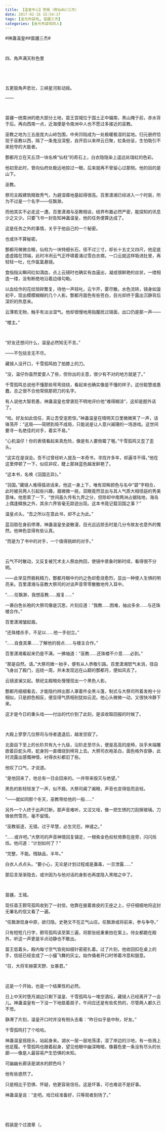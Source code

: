 ```yaml
---
title: 【温皇中心】苍梧（修仙AU/三杰）
date: 2017-02-16 15:54:17
tags: [金光布袋戏, 苗疆三杰]
categories: [金光布袋戏同人]
---
```


<p dir="ltr"  >#神蛊温皇##苗疆三杰#</p> 
<p dir="ltr"  >&nbsp;</p> 
<p dir="ltr"  >四、角声满天秋色里</p> 
<p dir="ltr"  >&nbsp;</p> 
<p dir="ltr"  >&nbsp;</p> 
<p dir="ltr"  >五更鼓角声悲壮，三峡星河影动摇。</p> 
<p dir="ltr"  >——</p> 
<p dir="ltr"  >&nbsp;</p> 
<p dir="ltr"  >苗疆一统南洲的绝大部分土地，苗王宫城位于国土正中偏南，黑山掩于前，赤水背于后。再向西南一点，近海便是令南洲中人也不愿过多接近的巫教。</p> 
<p dir="ltr"  >巫教之地为三五座庞大山岭包围，中央凹陷成为一处极暖极湿的盆地。归元册府恰现于巫教以西，隔了一条鬼没深壑，自开启以来祥云日聚，虹条纷呈，生怕吸引不来抢夺的大能者。</p> 
<p dir="ltr"  >酆都月立在天丘顶一块名唤“仙柱”的奇石上，白衣隐隐染上遥远处瑞虹的色彩。</p> 
<p dir="ltr"  >他初至此时，曾向仙府处极远地掠过一眼，后来就再不曾留心过那侧。他的目的是山下。</p> 
<p dir="ltr"  >巫教。</p> 
<p dir="ltr"  >祭司主殿建筑精致秀气，为避湿瘴地基起得很高。百里潇湘已经进入一个时辰，所为不过是一个名字——任飘渺。</p> 
<p dir="ltr"  >而他其实不必走这一遭。百里潇湘与巫教相谈，结界布置必然严密，能探知的讯息少之又少。只要飞书一封告知神蛊温皇，他的任务便算达成了。</p> 
<p dir="ltr"  >这是任务之外的事情，关乎于他自己的一个秘密。</p> 
<p dir="ltr"  >也或许不算秘密。</p> 
<p dir="ltr"  >酆都月微微合眼，仙柱为一块特细长石，径不过三寸，却长十五丈又四尺，他足底虚虚踏在顶端，此时冷冽云气正呼啸着涌过雪白衣襟。一口云就这样吸进肚里，再轻轻一吐，化作氤氲悬镜。</p> 
<p dir="ltr"  >食指指尖瞬间红如滴血，点上云镜时也确实有血逼出，凝成很鲜艳的丝状，一缕相连一缕，没有断绝地沿着边缘勾勒。</p> 
<p dir="ltr"  >以血绘作的花纹琐碎繁复，待他一声轻叱，云乍开，雾尽散。水色流转，镜身如漩初平，现出模模糊糊的几个人影。酆都月面色有些苍白，目光却终于露出沉静背后深炽的热意来。</p> 
<p dir="ltr"  >云薄若无物，触手有淡淡湿气。他却很慢地用指腹抚过镜面，出口仍是那一声——</p> 
<p dir="ltr"  >“楼主。”</p> 
<p dir="ltr"  >&nbsp;</p> 
<p dir="ltr"  >“好友还想问什么，温皇必然知无不言。”</p> 
<p dir="ltr"  >——不包括言无不尽。</p> 
<p dir="ltr"  >藏镜人没开口，千雪孤鸣拍了拍膝上的刀。</p> 
<p dir="ltr"  >“没，温仔你虽然爱耍人了些，但你出的主意，很少有不对的地方就是了。”</p> 
<p dir="ltr"  >千雪孤鸣总说他不懂那些弯弯绕绕，看起来也确实像是不懂的样子。这份聪慧或愚蠢，总之很不合他常佩那把刀的名字。</p> 
<p dir="ltr"  >有人说他大智若愚，神蛊温皇也曾褒贬不明地评价他“难得糊涂”，这却是题外话了。</p> 
<p dir="ltr"  >“哈。好友如此信任，真让吾受宠若惊。”神蛊温皇在晴明天日里微微笑了一声，话锋荡开：“这局——简陋到局不成局，只能说是让人意兴阑珊的一场游戏。这世间要寻一名绝佳的对手，着实不易。”</p> 
<p dir="ltr"  >“心机温仔！你的表情看起来真危险，像是有人要倒霉了喔。”千雪孤鸣又歪了歪头。</p> 
<p dir="ltr"  >“这实在是误会。吾不过曾经听人提及一本奇书，寻找许多年，却遍寻不得。”他在这里停顿了一下，似叹非叹，睫上那抹蓝色越发鲜艳了。</p> 
<p dir="ltr"  >“这本书，名唤《羽国志异》。”</p> 
<p dir="ltr"  >“羽国。”藏镜人难得插进话来，他这一身上下，唯有双眸颜色与名中“碧”字相合，此时被另两人引起些兴趣，眉微微一挑，双眼竟然显出与其人气质大相径庭的秀美意味。他思索了一下，“世间虽久传有九界之分，但除却中南两洲占据陆地，海岛上偶逢鳞族之外，其余六界皆毫无踪迹出现。这本书竟记载羽国之事？”</p> 
<p dir="ltr"  >温皇点头。“吾之所以在意此书，却不止为此。”</p> 
<p dir="ltr"  >蓝羽扇在身前停滞，神蛊温皇坐姿散漫，目光远远掠去时是几分令故友也意外的慨然。他神色显得有些认真。</p> 
<p dir="ltr"  >“而是为了书中的对手，一个值得挑衅的对手。”</p> 
<p dir="ltr"  >&nbsp;</p> 
<p dir="ltr"  >云气不时散动，又反复被咒术主人祭血拘回，使镜中景象时断时续，看得很不分明。</p> 
<p dir="ltr"  >——此举显然极耗精力，酆都月眼中灼灼之色却愈烧愈烈，显出一种使人生惧的明亮来。百里潇湘与巫教大祭司的对谈声音零零散散地传入耳中。</p> 
<p dir="ltr"  >“……任飘渺，我想巫教……报复……”</p> 
<p dir="ltr"  >一袭白色长袍的大祭司像是沉思，片刻应道：“我教……困难，抽出多余……与还珠楼合作。”</p> 
<p dir="ltr"  >百里潇湘皱起眉。</p> 
<p dir="ltr"  >“还珠楼杀手，不足以……他一手创立。”</p> 
<p dir="ltr"  >“……自食其果……了解他的弱点……与楼主合作。”</p> 
<p dir="ltr"  >百里潇湘看起来仍是不满，一拂袖道：“巫教……还珠楼不介意……必到。”</p> 
<p dir="ltr"  >“那是自然。请。”大祭司微一抬手，便有从人恭敬引路。百里潇湘怒气未消，径自飞身出了殿门，巡绕一周，并未发现远在山巅的酆都月，便如风去了。</p> 
<p dir="ltr"  >云镜波澜又起。祭祀主殿暗处慢慢现出一个黑色人影。</p> 
<p dir="ltr"  >酆都月细细看去，才能隐约辨出那人罩着件全黑斗篷，制式与大祭司所着发袍十分相似，只是颜色相反，便显得气质相别犹如云泥。他心头微微一动，又很快冷静下来。</p> 
<p dir="ltr"  >这才是今日的重头戏——付出的代价到了此刻，是该收取回报的时候了。</p> 
<p dir="ltr"  >&nbsp;</p> 
<p dir="ltr"  >大殿上寥寥几位祭司与侍者遣退后，越发空寂了。</p> 
<p dir="ltr"  >北面自下至上的长阶共有九十九级，沿阶走至尽头，便是高高的座椅，扶手末端雕嵌着巨蛇头颅，蛇身则一直缠绕到椅背上去。大祭司衣袍圣白，面色格外安静，此时流露出感慨神情，衬得衣衫都旧了些。</p> 
<p dir="ltr"  >他叹了口气，才说道。</p> 
<p dir="ltr"  >“是他回来了，他总有一日会回来的。一并带来毁灭与绝望。”</p> 
<p dir="ltr"  >黑色的影轻轻发了一声，似不屑。大祭司阖了阖眼，声音也变得低而且轻。</p> 
<p dir="ltr"  >“——就如同那个冬天，巫教带给他的一般……”</p> 
<p dir="ltr"  >另外一个人终于出声打断，那声音难听，又涩又哑，像一把生锈的刀刮擦玻璃。刀锋依然雪亮，毫不留情。</p> 
<p dir="ltr"  >“巫教驱逐，无错。过于早慧，必生灾厄，神谴之。”</p> 
<p dir="ltr"  >“……或许吧。”大祭司的声音神情回复镇定，一根紫金色权杖倚靠在座旁，闪闪烁烁。他问道：“计划如何了？”</p> 
<p dir="ltr"  >“完整，不能。残缺品，半年。”</p> 
<p dir="ltr"  >白衣人点点头。“要小心，无论是计划过程或是蛊毒，一旦泄露……”</p> 
<p dir="ltr"  >那后言渐渐隐去，或许因为与他对话的身影也再度隐入黑暗之中了。</p> 
<p dir="ltr"  >&nbsp;</p> 
<p dir="ltr"  >苗疆，王城。</p> 
<p dir="ltr"  >现任苗王颢穹孤鸣收到了一封信，他靠在披着兽皮的王座之上，仔仔细细地将这封无署名的信又看了一遍。</p> 
<p dir="ltr"  >“任飘渺现身中原，欲归隐。史艳文不在正气山庄。任飘渺或将前来，参与争夺。”</p> 
<p dir="ltr"  >只有短短几行字，颢穹孤鸣读至第三遍，将那张纸重重拍在案上。侍女都跪在殿外，听这一声更是半点动静也不敢出。</p> 
<p dir="ltr"  >苗王低着头，殿内每寸空气皆宛如细针密密扎着。过了片刻，他收回扣在桌上的手，信纸已经变成了一小撮飞舞的灰尘。始作俑者开口时带着冷意和狠意。</p> 
<p dir="ltr"  >“召，大将军赫蒙天野、女暴君。”</p> 
<p dir="ltr"  >&nbsp;</p> 
<p dir="ltr"  >这是一个开始，也是一个结果性的必然。</p> 
<p dir="ltr"  >日上中天时堕月湖边只剩下温皇、千雪孤鸣与一堆空酒坛，藏镜人已经离开了一会儿。神蛊温皇有一下没一下地扇着扇子，午间应还是有些炙热的，尽管两人都久已不觉。</p> 
<p dir="ltr"  >静滞了片刻，温皇开口时并没有侧头去看：“昨日似乎是中秋，好友。”</p> 
<p dir="ltr"  >千雪孤鸣打了个哈哈。</p> 
<p dir="ltr"  >神蛊温皇摇摇头，站起身来。湖水一层一层地荡漾，湿了岸边的沙地，有一些溅上他足履。千雪孤鸣也跟着起身，望见他眼中幽深晦暗，像暮色里一条没有尽头的长廊——像是人最容易产生恐惧的未知。</p> 
<p dir="ltr"  >可幽幽长廊该是湖水的颜色吗？</p> 
<p dir="ltr"  >他有些惑然了。</p> 
<p dir="ltr"  >只是相比于恐惧、怀疑，他更容易信任。这是坏事，可也难说不是好事。</p> 
<p dir="ltr"  >神蛊温皇说：“走吧。戏已经准备好，只等观者到场了。”</p> 
<p dir="ltr"  >&nbsp;</p> 
<p dir="ltr"  >&nbsp;</p> 
<p dir="ltr"  >假装是个过渡章（。</p>